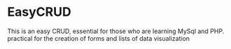 # EasyCRUD
<p>This is an easy CRUD, essential for those who are learning MySql and PHP. practical for the creation of forms and lists of data visualization</p>
